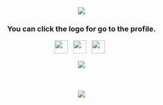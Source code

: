 <div align='center'><img src="https://i.ibb.co/SnxJFn8/Git-Hub-Banner.jpg"></div>

### <p align='center'>You can click the logo for go to the profile.</p>

<p align='center'>
<a href="https://www.instagram.com/111.nolpents/"><img height="30" src="https://i.ibb.co/RyjZn4Z/instagram.png"></a>&nbsp;&nbsp;
<a href="https://steamcommunity.com/id/Nolpents/"><img height="30" src="https://i.ibb.co/yYCj0kq/steam-96px.png"></a>&nbsp;&nbsp;
<a href="https://www.youtube.com/channel/UCXThTCfWutsIPl0PjxUhmOA/videos"><img height="30" src="https://i.ibb.co/KG38DWT/youtube-squared-96px.png"></a>&nbsp;&nbsp;
</p>


<div align='center'>
<img src='https://github-readme-stats.vercel.app/api?username=nolpents&show_icons=true&theme=radical'>
</div>
<br> <br> <br>
<div align='center'>
<img src='https://github-readme-stats.vercel.app/api/top-langs/?username=nolpents'>
</div>
